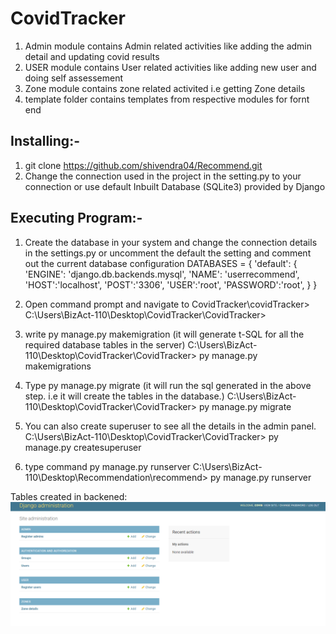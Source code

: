 # CovidTracker
1. Admin module contains Admin related activities like adding the admin detail and updating covid results
2. USER module contains User related activities like adding new user and doing self assessement
3. Zone module contains zone related activited i.e getting Zone details
4. template folder contains templates from respective modules for fornt end 

## Installing:-
1. git clone https://github.com/shivendra04/Recommend.git
2. Change the connection used in the project in the setting.py to your connection or use default Inbuilt Database (SQLite3) provided by Django

## Executing Program:-
1. Create the database in your system and change the connection details in the settings.py or uncomment the default the setting and comment out the current database configuration
DATABASES = { 'default': { 'ENGINE': 'django.db.backends.mysql', 'NAME': 'userrecommend', 'HOST':'localhost', 'POST':'3306', 'USER':'root', 'PASSWORD':'root', } }

2. Open command prompt and navigate to CovidTracker\covidTracker> C:\Users\BizAct-110\Desktop\CovidTracker\CovidTracker>

3. write py manage.py makemigration (it will generate t-SQL for all the required database tables in the server) C:\Users\BizAct-110\Desktop\CovidTracker\CovidTracker> py manage.py makemigrations

4. Type py manage.py migrate (it will run the sql generated in the above step. i.e it will create the tables in the database.) C:\Users\BizAct-110\Desktop\CovidTracker\CovidTracker> py manage.py migrate

5. You can also create superuser to see all the details in the admin panel. C:\Users\BizAct-110\Desktop\CovidTracker\CovidTracker> py manage.py createsuperuser

6. type command py manage.py runserver C:\Users\BizAct-110\Desktop\Recommendation\recommend> py manage.py runserver



Tables created in backened:
![alt text](https://github.com/shivendra04/CovidTracker/blob/master/ReadmeImages/Admin_Table.PNG?raw=true)

